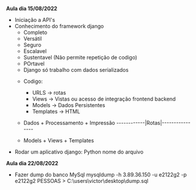 **Aula dia 15/08/2022**
- Iniciação a API's
- Conhecimento do framework django
    - Completo
    - Versátil
    - Seguro
    - Escalavel
    - Sustentavel (Não permite repetição de codigo)
    - POrtavel
    - Django só trabalho com dados serializados
    * Codigo:
        - URLS -> rotas
        - Views -> Vistas ou acesso de integração frontend backend
        - Models -> Dados Persistentes
        - Templates -> HTML

    * Dados + Processamento + Impressão
    ------------|Rotas|----------------    
    * Models + Views + Templates
- Rodar um aplicativo django: Python nome do arquivo 

**Aula dia 22/08/2022**
- Fazer dump do banco MySql mysqldump -h 3.89.36.150 -u e2122g2 -p e2122g2 PESSOAS > C:\users\victor\desktop\dump.sql